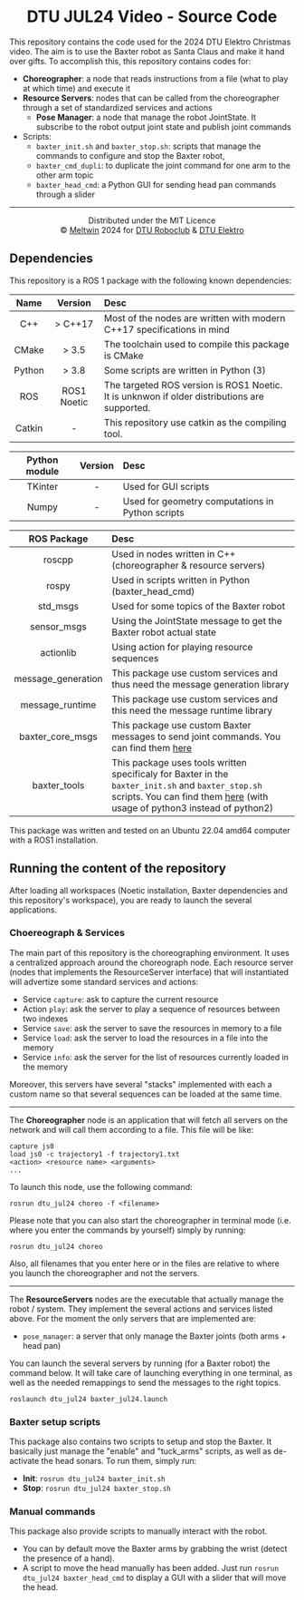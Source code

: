 <h1 align="center">DTU JUL24 Video - Source Code</h1>

This repository contains the code used for the 2024 DTU Elektro Christmas video. The aim is to use the Baxter robot as Santa Claus and make it hand over gifts. To accomplish this, this repository contains codes for:

- **Choreographer**: a node that reads instructions from a file (what to play at which time) and execute it
- **Resource Servers**: nodes that can be called from the choreographer through a set of standardized services and actions
  - **Pose Manager**: a node that manage the robot JointState. It subscribe to the robot output joint state and publish joint commands
- Scripts:
  - `baxter_init.sh` and `baxter_stop.sh`: scripts that manage the commands to configure and stop the Baxter robot,
  - `baxter_cmd_dupli`: to duplicate the joint command for one arm to the other arm topic
  - `baxter_head_cmd`: a Python GUI for sending head pan commands through a slider

---

<p align="center">
    Distributed under the MIT Licence<br>
    © <a href="https://github.com/Meltwin">Meltwin</a> 2024 for <a href="https://roboclubdtu.github.io/">DTU Roboclub</a> & <a href="https://electro.dtu.dk/">DTU Elektro</a>
</p>

## Dependencies

This repository is a ROS 1 package with the following known dependencies:

| Name | Version | Desc |
| :-: | :-: | :- |
| C++ | > C++17 | Most of the nodes are written with modern C++17 specifications in mind |
| CMake | > 3.5 | The toolchain used to compile this package is CMake |
| Python | > 3.8 | Some scripts are written in Python (3) |
| ROS | ROS1 Noetic | The targeted ROS version is ROS1 Noetic. It is unknwon if older distributions are supported. |
| Catkin | - | This repository use catkin as the compiling tool. |

| Python module | Version | Desc |
| :-: | :-: | :- |
| TKinter |  - | Used for GUI scripts |
| Numpy | - | Used for geometry computations in Python scripts |

| ROS Package | Desc |
| :-: | :- |
| roscpp | Used in nodes written in C++ (choreographer & resource servers) |
| rospy | Used in scripts written in Python (baxter_head_cmd) |
| std_msgs | Used for some topics of the Baxter robot |
| sensor_msgs | Using the JointState message to get the Baxter robot actual state |
| actionlib | Using action for playing resource sequences |
| message_generation | This package use custom services and thus need the message generation library |
| message_runtime | This package use custom services and this need the message runtime library |
| baxter_core_msgs | This package use custom Baxter messages to send joint commands. You can find them [here]([https://github.com/CentraleNantesRobotics/baxter_legacy/baxter_common](https://github.com/CentraleNantesRobotics/baxter_legacy/tree/main/baxter_common))|
| baxter_tools | This package uses tools written specificaly for Baxter in the `baxter_init.sh` and `baxter_stop.sh` scripts. You can find them [here](https://github.com/CentraleNantesRobotics/baxter_legacy) (with usage of python3 instead of python2) | 

This package was written and tested on an Ubuntu 22.04 amd64 computer with a ROS1 installation.

## Running the content of the repository

After loading all workspaces (Noetic installation, Baxter dependencies and this repository's workspace), you are ready to launch the several applications.

### Choereograph & Services

The main part of this repository is the choreographing environment. It uses a centralized approach around the choreograph node. Each resource server (nodes that implements the ResourceServer interface) that will instantiated will advertize some standard services and actions:

- Service `capture`: ask to capture the current resource
- Action `play`: ask the server to play a sequence of resources between two indexes
- Service `save`: ask the server to save the resources in memory to a file
- Service `load`: ask the server to load the resources in a file into the memory
- Service `info`: ask the server for the list of resources currently loaded in the memory

Moreover, this servers have several "stacks" implemented with each a custom name so that several sequences can be loaded at the same time. 

--- 

The **Choreographer** node is an application that will fetch all servers on the network and will call them according to a file. This file will be like:

```
capture js0
load js0 -c trajectory1 -f trajectory1.txt
<action> <resource name> <arguments>
...
```

To launch this node, use the following command:

```shell
rosrun dtu_jul24 choreo -f <filename>
```

Please note that you can also start the choreographer in terminal mode (i.e. where you enter the commands by yourself) simply by running:

```shell
rosrun dtu_jul24 choreo
```

Also, all filenames that you enter here or in the files are relative to where you launch the choreographer and not the servers.

--- 

The **ResourceServers** nodes are the executable that actually manage the robot / system. They implement the several actions and services listed above. For the moment the only servers that are implemented are:

- `pose_manager`: a server that only manage the Baxter joints (both arms + head pan)

You can launch the several servers by running (for a Baxter robot) the command below. It will take care of launching everything in one terminal, as well as the needed remappings to send the messages to the right topics.

```shell
roslaunch dtu_jul24 baxter_jul24.launch
```

### Baxter setup scripts

This package also contains two scripts to setup and stop the Baxter. It basically just manage the "enable" and "tuck_arms" scripts, as well as de-activate the head sonars. To run them, simply run:

- **Init**: `rosrun dtu_jul24 baxter_init.sh`
- **Stop**: `rosrun dtu_jul24 baxter_stop.sh`

### Manual commands

This package also provide scripts to manually interact with the robot.

- You can by default move the Baxter arms by grabbing the wrist (detect the presence of a hand).
- A script to move the head manually has been added. Just run `rosrun dtu_jul24 baxter_head_cmd` to display a GUI with a slider that will move the head.

